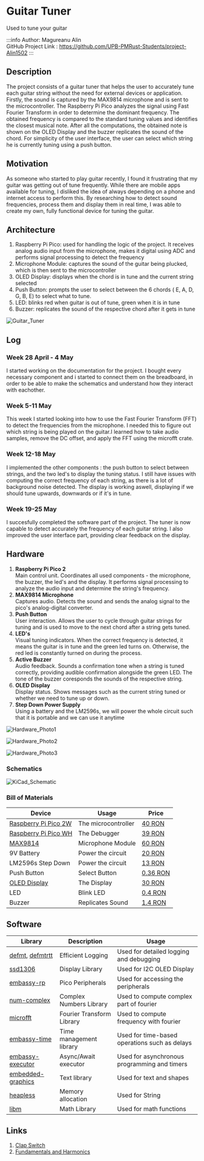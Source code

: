 # Guitar Tuner
Used to tune your guitar

:::info
Author: Magureanu Alin \
GitHub Project Link : https://github.com/UPB-PMRust-Students/project-Alin1502
:::

## Description
The project consists of a guitar tuner that helps the user to accurately tune each guitar string without the need for external devices or application. 
Firstly, the sound is captured by the MAX9814 microphone and is sent to the microcontroller. The Raspberry Pi Pico analyzes the signal using Fast Fourier Transform in order to determine the dominant frequency. The obtained frequency is compared to the standard tuning values and identifies the closest musical note. After all the computations, the obtained note is shown on the OLED Display and the buzzer replicates the sound of the chord. For simplicity of the user interface, the user can select which string he is currently tuning using a push button.

## Motivation
As someone who started to play guitar recently, I found it frustrating that my guitar was getting out of tune frequently. While there are mobile apps available for tuning, I disliked the idea of always depending on a phone and internet access to perform this. By researching how to detect sound frequencies, process them and display them in real time, I was able to create my own, fully functional device for tuning the guitar.

## Architecture

1. Raspberry Pi Pico: used for handling the logic of the project. It receives analog audio input from the microphone, makes it digital using ADC and performs signal processing to detect the frequency
2. Microphone Module: captures the sound of the guitar being plucked, which is then sent to the microcontroller
3. OLED Display: displays when the chord is in tune and the current string selected
4. Push Button: prompts the user to select between the 6 chords ( E, A, D, G, B, E) to select what to tune.
5. LED: blinks red when guitar is out of tune, green when it is in tune
6. Buzzer: replicates the sound of the respective chord after it gets in tune

![Guitar_Tuner](./diagrama.webp)

## Log 

### Week 28 April - 4 May
I started working on the documentation for the project. I bought every necessary component and i started to connect them on the breadboard, in order to be able to make the schematics and understand how they interact with eachother.
### Week 5-11 May
This week I started looking into how to use the Fast Fourier Transform (FFT) to detect the frequencies from the microphone. I needed this to figure out which string is being played on the guitar.I learned how to take audio samples, remove the DC offset, and apply the FFT using the microfft crate.
### Week 12-18 May 
I implemented the other components : the push button to select between strings, and the two led's to display the tuning status. I still have issues with computing the correct frequency of each string, as there is a lot of background noise detected. The display is working aswell, displaying if we should tune upwards, downwards or if it's in tune.
### Week 19-25 May 
I succesfully completed the software part of the project. The tuner is now capable to detect accurately the frequency of each guitar string. I also improved the user interface part, providing clear feedback on the display.

## Hardware
1. **Raspberry Pi Pico 2**  
Main control unit. Coordinates all used components - the microphone, the buzzer, the led's and the display. It performs signal processing to analyze the audio input and determine the string's frequency.
2. **MAX9814 Microphone**   
Captures audio. Detects the sound and sends the analog signal to the pico's analog-digital converter.
3. **Push Button**  
User interaction. Allows the user to cycle through guitar strings for tuning and is used to move to the next chord after a string gets tuned.
4. **LED's**  
Visual tuning indicators. When the correct frequency is detected, it means the guitar is in tune and the green led turns on. Otherwise, the red led is constantly turned on during the process.
5. **Active Buzzer**  
Audio feedback. Sounds a confirmation tone when a string is tuned correctly, providing audible confirmation alongside the green LED. The tone of the buzzer coresponds the sounds of the respective string.
6. **OLED Display**  
Display status. Shows messages such as the current string tuned or whether we need to tune up or down.  
7. **Step Down Power Supply**    
Using a battery and the LM2596s, we will power the whole circuit such that it is portable and we can use it anytime



![Hardware_Photo1](./hardware1.webp)

![Hardware_Photo2](./hardware2.webp)

![Hardware_Photo3](./hardware3.webp)
### Schematics

![KiCad_Schematic](./Proiect_AMP.svg)


### Bill of Materials
| Device | Usage | Price |
|--------|--------|-------|
| [Raspberry Pi Pico 2W](https://www.raspberrypi.com/documentation/microcontrollers/pico-series.html) | The microcontroller | [40 RON](https://www.optimusdigital.ro/en/raspberry-pi-boards/13327-raspberry-pi-pico-2-w.html?search_query=raspberry+pi+pico+2w&results=36) |
| [Raspberry Pi Pico WH](https://www.raspberrypi.com/documentation/microcontrollers/pico-series.html) | The Debugger | [39 RON](https://www.optimusdigital.ro/en/raspberry-pi-boards/12395-raspberry-pi-pico-wh.html?srsltid=AfmBOopdlNbPIeP-BRNzfXWN6kYsqQZ9dnm39K7uuF7WCxecjr7_kDWq) |
| [MAX9814](https://www.analog.com/media/en/technical-documentation/data-sheets/max9814.pdf) | Microphone Module| [60 RON](https://www.optimusdigital.ro/en/others/1194-electret-microphone-amplifier-max9814-with-auto-gain-control.html?search_query=max9814&results=2) |
| 9V Battery | Power the circuit | [20 RON](https://www.auchan.ro/baterie-duracell-basic-9-v/p) |
| LM2596s Step Down | Power the circuit | [13 RON](https://www.optimusdigital.ro/ro/surse-coboratoare-reglabile/1108-modul-dc-dc-step-down-lm2596hv.html?srsltid=AfmBOorHLepWtNtWwOSHrw3hHI_0m_YPESz5orE_K7NM5NYrv3PAGsWu) |
| Push Button | Select Button | [0.36 RON](https://www.optimusdigital.ro/en/buttons-and-switches/1119-6x6x6-push-button.html?search_query=button&results=491) |
| [OLED Display](https://cdn-shop.adafruit.com/datasheets/SSD1306.pdf) | The Display | [30 RON](https://www.emag.ro/afisaj-oled-ssd1306-oled-i2c-compatibil-arduino-si-raspberry-pi-27x27x4-mm-albastru-c9/pd/D3C7C1YBM/?utm_medium=ios&utm_source=mobile%20app&utm_campaign=share%20product) |
| LED | Blink LED | [0.4 RON](https://www.optimusdigital.ro/en/leds/38-5-mm-green-led-with-difused-lens.html?search_query=led&results=2049) |
| Buzzer | Replicates Sound | [1.4 RON](https://www.optimusdigital.ro/en/buzzers/634-5v-passive-buzzer.html?srsltid=AfmBOop6YS3xvQqrdw4Is5j7eh74mKUJTBTt8pieBJUydFhvGemBlCR0) |
## Software

| Library | Description | Usage |
|---------|-------------|-------|
| [defmt](https://docs.rs/defmt/latest/defmt/), [defmtrtt](https://docs.rs/defmt-rtt/latest/defmt_rtt/) | Efficient Logging | Used for detailed logging and debugging |
| [ssd1306](https://docs.rs/ssd1306/latest/ssd1306/) | Display Library | Used for I2C OLED Display |
| [embassy-rp](https://docs.embassy.dev/embassy-rp/git/rp2040/index.html) | Pico Peripherals | Used for accessing the peripherals|
| [num-complex](https://docs.rs/num-complex/latest/num_complex/) | Complex Numbers Library | Used to compute complex part of fourier |
| [microfft](https://docs.rs/microfft/latest/microfft/) | Fourier Transform Library | Used to compute frequency with fourier  |
| [embassy-time](https://docs.rs/embassy-time/latest/embassy_time/) | Time management library  |Used for time-based operations such as delays |
| [embassy-executor](https://docs.rs/embassy-executor/latest/embassy_executor/) | Async/Await executor  |Used for asynchronous programming and timers |
| [embedded-graphics](https://docs.rs/embedded-graphics/latest/embedded_graphics/) | Text library | Used for text and shapes |
| [heapless](https://docs.rs/heapless/latest/heapless/) | Memory allocation | Used for String |
| [libm](https://docs.rs/libm/latest/libm/) | Math Library | Used for math functions |


## Links
1. [Clap Switch](https://www.instructables.com/Clap-Sensor-With-PICO-2-and-MAX9814/)
2. [Fundamentals and Harmonics](https://www.physicsclassroom.com/class/sound/lesson-4/fundamental-frequency-and-harmonics)

